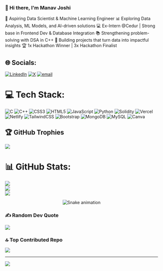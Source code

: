 ### 👋 Hi there, I'm Manav Joshi

🚀 Aspiring Data Scientist & Machine Learning Engineer
📊 Exploring Data Analysis, ML Models, and AI-driven solutions
💻 Ex-Intern @Cedur | Strong base in Frontend Dev & Database Integration
📚 Strengthening problem-solving with DSA in C++
🌱 Building projects that turn data into impactful insights
🏆 1x Hackathon Winner | 3x Hackathon Finalist


## 🌐 Socials:
[![LinkedIn](https://img.shields.io/badge/LinkedIn-%230077B5.svg?logo=linkedin&logoColor=white)](https://linkedin.com/in/legends0024) [![X](https://img.shields.io/badge/X-black.svg?logo=X&logoColor=white)](https://x.com/legends_0024) [![email](https://img.shields.io/badge/Email-D14836?logo=gmail&logoColor=white)](mailto:manavjoshi0024@gmail.com) 

# 💻 Tech Stack:
![C](https://img.shields.io/badge/c-%2300599C.svg?style=for-the-badge&logo=c&logoColor=white) ![C++](https://img.shields.io/badge/c++-%2300599C.svg?style=for-the-badge&logo=c%2B%2B&logoColor=white) ![CSS3](https://img.shields.io/badge/css3-%231572B6.svg?style=for-the-badge&logo=css3&logoColor=white) ![HTML5](https://img.shields.io/badge/html5-%23E34F26.svg?style=for-the-badge&logo=html5&logoColor=white) ![JavaScript](https://img.shields.io/badge/javascript-%23323330.svg?style=for-the-badge&logo=javascript&logoColor=%23F7DF1E) ![Python](https://img.shields.io/badge/python-3670A0?style=for-the-badge&logo=python&logoColor=ffdd54) ![Solidity](https://img.shields.io/badge/Solidity-%23363636.svg?style=for-the-badge&logo=solidity&logoColor=white) ![Vercel](https://img.shields.io/badge/vercel-%23000000.svg?style=for-the-badge&logo=vercel&logoColor=white) ![Netlify](https://img.shields.io/badge/netlify-%23000000.svg?style=for-the-badge&logo=netlify&logoColor=#00C7B7) ![TailwindCSS](https://img.shields.io/badge/tailwindcss-%2338B2AC.svg?style=for-the-badge&logo=tailwind-css&logoColor=white) ![Bootstrap](https://img.shields.io/badge/bootstrap-%238511FA.svg?style=for-the-badge&logo=bootstrap&logoColor=white) ![MongoDB](https://img.shields.io/badge/MongoDB-%234ea94b.svg?style=for-the-badge&logo=mongodb&logoColor=white) ![MySQL](https://img.shields.io/badge/mysql-4479A1.svg?style=for-the-badge&logo=mysql&logoColor=white) ![Canva](https://img.shields.io/badge/Canva-%2300C4CC.svg?style=for-the-badge&logo=Canva&logoColor=white)


## 🏆 GitHub Trophies
![](https://github-profile-trophy.vercel.app/?username=Legends0024&theme=radical&no-frame=false&no-bg=false&margin-w=4)

# 📊 GitHub Stats:
![](https://github-readme-stats.vercel.app/api?username=legends0024&theme=dark&hide_border=false&include_all_commits=true&count_private=false)<br/>
![](https://nirzak-streak-stats.vercel.app/?user=legends0024&theme=dark&hide_border=false)<br/>
![](https://github-readme-stats.vercel.app/api/top-langs/?username=legends0024&theme=dark&hide_border=false&include_all_commits=true&count_private=false&layout=compact)

<!-- Snake Game Repo View -->

<div align="center">
  <img src="https://profile-readme-generator.com/assets/snake.svg" alt="Snake animation" />
</div>

### ✍️ Random Dev Quote
![](https://quotes-github-readme.vercel.app/api?type=horizontal&theme=radical)

### 🔝 Top Contributed Repo
![](https://github-contributor-stats.vercel.app/api?username=Legends0024&limit=5&theme=dark&combine_all_yearly_contributions=true)

---
[![](https://visitcount.itsvg.in/api?id=Legends0024&icon=0&color=0)](https://visitcount.itsvg.in)

<!-- Proudly created with GPRM ( https://gprm.itsvg.in ) -->
